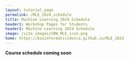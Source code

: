 ```yaml
---
layout: tutorial_page
permalink: /MLE_2024_schedule
title: Machine Learning 2024 Schedule
header1: Workshop Pages for Students
header2: Machine Learning 2024 Schedule
image: /site_images/CBW_MLE_icon.png
home: https://bioinformaticsdotca.github.io/MLE_2024
---
```


**Course schedule coming soon**

<!-- 

| Time (Eastern) |                                         Wednesday, August 16                                         | Time (Eastern) |                                         Thursday, August 17                                          |
| :------------: | :--------------------------------------------------------------------------------------------------: | :------------: | :--------------------------------------------------------------------------------------------------: |
|      9:45      |                                           Virtual Arrivals                                           |      9:45      |                                           Virtual Arrivals                                           |
|     10:00      |                <font color="purple">Welcome and Technology Check (Nia Hughes)</font>                 |     10:00      |              <font color="purple">Module 5: Gene Prediction with NNs (Lecture and Lab)               |
|     10:45      |           <font color="purple">Module 1: Introduction to Machine Learning (Lecture)</font>           |     12:00      |                               <font color="green">Break (30min)</font>                               |
|     12:15      |                               <font color="green">Break (30min)</font>                               |     12:30      | <font color="purple">Module 6: Machine Learning with Keras and Scikit-learn (Lecture and Lab)</font> |
|     12:45      |                <font color="purple">Module 2: Decision Trees (Lecture and Lab)</font>                |     14:00      |                                <font color="green">Break (1hr)</font>                                |
|     14:15      |                               <font color="green">Break (45min)</font>                               |     15:00      |   <font color="purple">Module 7 (Continued): Machine Learning with Keras and Scikit-Learn </font>    |
|     15:00      |               <font color="purple">Module 3: Neural Networks (Lecture and Lab)</font>                |     16:00      |                               <font color="green">Break (30min)</font>                               |
|     16:30      |                               <font color="green">Break (30min)</font>                               |     16:30      |     <font color="purple">Module 8: Information Extraction with ChatGPT (Lecture and Lab)</font>      |
|     17:00      | <font color="purple">Module 4: Neural Networks for Secondary Structure (Lecture and Homework)</font> |     17:45      |                        <font color="purple">Survey and Closing Remarks</font>                        |
|     18:00      |                                             End of Day 1                                             |     18:00      |                                             End of Day 2                                             | -->